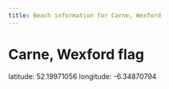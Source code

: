 ```yaml
---
title: Beach information for Carne, Wexford
---
```

# Carne, Wexford <span class="material-icons blue-flag">flag</span>

<div class="location-info">latitude: 52.19971056 longitude: -6.34870794</div>
<div id="met-eireann-warnings" onload="get_met_eireann_warnings(EI30)"></div>
<div></div>